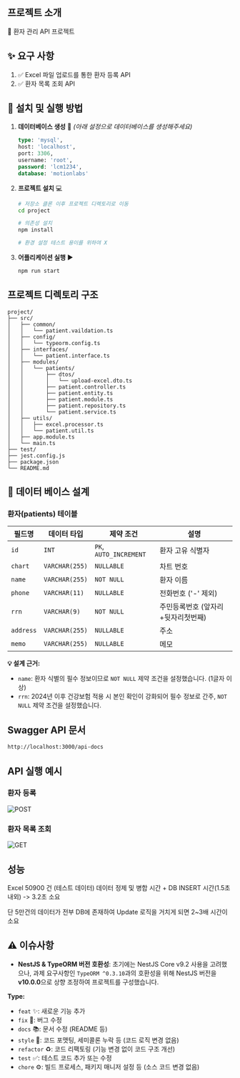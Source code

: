 
## 프로젝트 소개
🏥 환자 관리 API 프로젝트

## ✨ 요구 사항

1.  ✅ Excel 파일 업로드를 통한 환자 등록 API
2.  ✅ 환자 목록 조회 API

## 🚀 설치 및 실행 방법

1. **데이터베이스 생성** 💾 
   *(아래 설정으로 데이터베이스를 생성해주세요)*

   ```sql
   type: 'mysql',
   host: 'localhost',
   port: 3306,
   username: 'root',
   password: 'lcm1234',
   database: 'motionlabs'
   ```
2. **프로젝트 설치**  💻
   
   ```bash
   # 저장소 클론 이후 프로젝트 디렉토리로 이동
   cd project

   # 의존성 설치
   npm install

   # 환경 설정 테스트 용이를 위하여 X
   ```

3. **어플리케이션 실행**  ▶️

   ```bash
   npm run start
   ```

## 프로젝트 디렉토리 구조 
```
project/
├── src/
│   ├── common/
│   │   └── patient.vaildation.ts
│   ├── config/
│   │   └── typeorm.config.ts
│   ├── interfaces/
│   │   └── patient.interface.ts
│   ├── modules/
│   │   └── patients/
│   │       ├── dtos/
│   │       │   └── upload-excel.dto.ts
│   │       ├── patient.controller.ts
│   │       ├── patient.entity.ts
│   │       ├── patient.module.ts
│   │       ├── patient.repository.ts
│   │       └── patient.service.ts
│   ├── utils/
│   │   ├── excel.processor.ts
│   │   └── patient.util.ts
│   ├── app.module.ts
│   └── main.ts
├── test/
├── jest.config.js
├── package.json
└── README.md
```

## 💾 데이터 베이스 설계

### 환자(patients) 테이블

| 필드명      | 데이터 타입     | 제약 조건          | 설명                 |
| ----------- | --------------- | ------------------ | -------------------- |
| `id`        | `INT`           | `PK`, `AUTO_INCREMENT` | 환자 고유 식별자     |
| `chart`     | `VARCHAR(255)`  | `NULLABLE`         | 차트 번호            |
| `name`      | `VARCHAR(255)`  | `NOT NULL`         | 환자 이름            |
| `phone`     | `VARCHAR(11)`   | `NULLABLE`         | 전화번호 ('-' 제외) |
| `rrn`       | `VARCHAR(9)`    | `NOT NULL`         | 주민등록번호 (앞자리+뒷자리첫번째) |
| `address`   | `VARCHAR(255)`  | `NULLABLE`         | 주소                 |
| `memo`      | `VARCHAR(255)`  | `NULLABLE`         | 메모                 |

**💡 설계 근거:**

* `name`: 환자 식별의 필수 정보이므로 `NOT NULL` 제약 조건을 설정했습니다. (1글자 이상)
* `rrn`: 2024년 이후 건강보험 적용 시 본인 확인이 강화되어 필수 정보로 간주, `NOT NULL` 제약 조건을 설정했습니다.


## Swagger API 문서
```bash
http://localhost:3000/api-docs
```

## API 실행 예시

### 환자 등록
![POST](./images/1번.png)

### 환자 목록 조회
![GET](./images/2번.png)

## 성능 
Excel 50900 건 (테스트 데이터)
데이터 정제 및 병합 시간 + DB INSERT 시간(1.5초 내외) -> 3.2초 소요

단 5만건의 데이터가 전부 DB에 존재하여 Update 로직을 거치게 되면 
2~3배 시간이 소요

## ⚠️ 이슈사항

* **NestJS & TypeORM 버전 호환성**: 초기에는 NestJS Core v9.2 사용을 고려했으나, 과제 요구사항인 `TypeORM ^0.3.10`과의 호환성을 위해 NestJS 버전을 **v10.0.0**으로 상향 조정하여 프로젝트를 구성했습니다.


**Type:**

* `feat` ✨: 새로운 기능 추가
* `fix` 🐛: 버그 수정
* `docs` 📚: 문서 수정 (README 등)
* `style` 🎨: 코드 포맷팅, 세미콜론 누락 등 (코드 로직 변경 없음)
* `refactor` ♻️: 코드 리팩토링 (기능 변경 없이 코드 구조 개선)
* `test` ✅: 테스트 코드 추가 또는 수정
* `chore` ⚙️: 빌드 프로세스, 패키지 매니저 설정 등 (소스 코드 변경 없음)